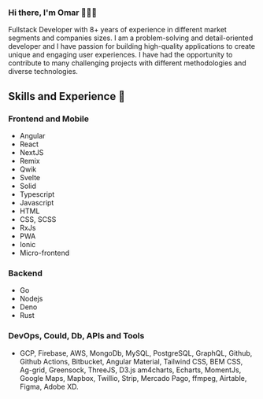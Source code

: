 ### Hi there, I'm Omar 👋🧑‍💻

Fullstack Developer with 8+ years of experience in different market segments and companies sizes. I am a problem-solving and detail-oriented developer and I have passion for building high-quality applications to create unique and engaging user experiences. I have had the opportunity to contribute to many challenging projects with different methodologies and diverse technologies.

## Skills and Experience 🚀
### Frontend and Mobile
* Angular
* React
* NextJS
* Remix
* Qwik
* Svelte
* Solid
* Typescript
* Javascript
* HTML
* CSS, SCSS
* RxJs
* PWA
* Ionic
* Micro-frontend
  
### Backend
* Go
* Nodejs
* Deno
* Rust

### DevOps, Could, Db, APIs and Tools
* GCP, Firebase, AWS, MongoDb, MySQL, PostgreSQL, GraphQL, Github, Github Actions, Bitbucket, Angular Material, Tailwind CSS, BEM CSS, Ag-grid, Greensock, ThreeJS, D3.js am4charts, Echarts, MomentJs, Google Maps, Mapbox, Twillio, Strip, Mercado Pago, ffmpeg, Airtable, Figma, Adobe XD.
